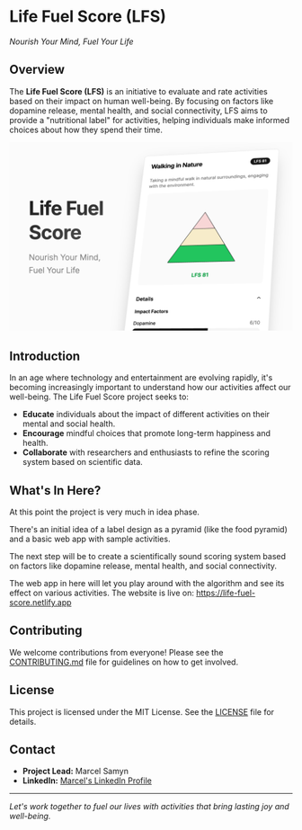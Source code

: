 # Life Fuel Score (LFS)

*Nourish Your Mind, Fuel Your Life*

## Overview

The **Life Fuel Score (LFS)** is an initiative to evaluate and rate activities based on their impact on human well-being. By focusing on factors like dopamine release, mental health, and social connectivity, LFS aims to provide a "nutritional label" for activities, helping individuals make informed choices about how they spend their time.

![Life Fuel Score Pyramid](static/image.png)

## Introduction

In an age where technology and entertainment are evolving rapidly, it's becoming increasingly important to understand how our activities affect our well-being. The Life Fuel Score project seeks to:

- **Educate** individuals about the impact of different activities on their mental and social health.
- **Encourage** mindful choices that promote long-term happiness and health.
- **Collaborate** with researchers and enthusiasts to refine the scoring system based on scientific data.

## What's In Here?

At this point the project is very much in idea phase.

There's an initial idea of a label design as a pyramid (like the food pyramid) and a basic web app with sample activities.

The next step will be to create a scientifically sound scoring system based on factors like dopamine release, mental health, and social connectivity.

The web app in here will let you play around with the algorithm and see its effect on various activities. The website is live on: https://life-fuel-score.netlify.app

## Contributing

We welcome contributions from everyone! Please see the [CONTRIBUTING.md](CONTRIBUTING.md) file for guidelines on how to get involved.

## License

This project is licensed under the MIT License. See the [LICENSE](LICENSE) file for details.

## Contact

- **Project Lead:** Marcel Samyn
- **LinkedIn:** [Marcel's LinkedIn Profile](https://www.linkedin.com/in/marcelsamyn)

---

*Let's work together to fuel our lives with activities that bring lasting joy and well-being.*